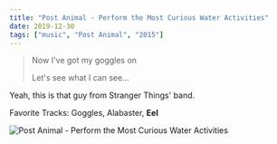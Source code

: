 ```yaml
---
title: "Post Animal - Perform the Most Curious Water Activities"
date: 2019-12-30
tags: ["music", "Post Animal", "2015"]
---
```


> Now I've got my goggles on
>
> Let's see what I can see...

Yeah, this is that guy from Stranger Things' band.

Favorite Tracks: Goggles, Alabaster, **Eel**

![Post Animal - Perform the Most Curious Water Activities](https://ia800402.us.archive.org/12/items/mbid-e78dac94-e544-4b7b-8325-36c2ca556fd9/mbid-e78dac94-e544-4b7b-8325-36c2ca556fd9-13499808021.jpg)
